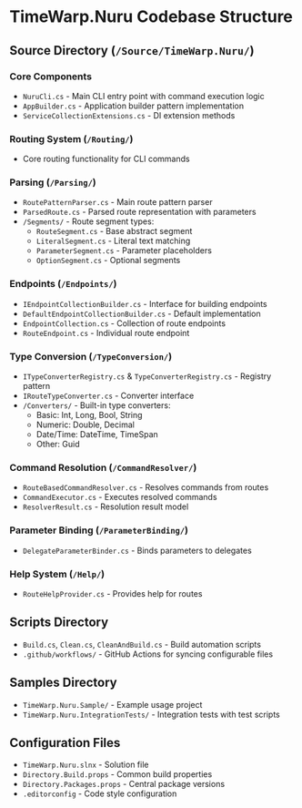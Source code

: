 # TimeWarp.Nuru Codebase Structure

## Source Directory (`/Source/TimeWarp.Nuru/`)

### Core Components
- `NuruCli.cs` - Main CLI entry point with command execution logic
- `AppBuilder.cs` - Application builder pattern implementation
- `ServiceCollectionExtensions.cs` - DI extension methods

### Routing System (`/Routing/`)
- Core routing functionality for CLI commands

### Parsing (`/Parsing/`)
- `RoutePatternParser.cs` - Main route pattern parser
- `ParsedRoute.cs` - Parsed route representation with parameters
- `/Segments/` - Route segment types:
  - `RouteSegment.cs` - Base abstract segment
  - `LiteralSegment.cs` - Literal text matching
  - `ParameterSegment.cs` - Parameter placeholders
  - `OptionSegment.cs` - Optional segments

### Endpoints (`/Endpoints/`)
- `IEndpointCollectionBuilder.cs` - Interface for building endpoints
- `DefaultEndpointCollectionBuilder.cs` - Default implementation
- `EndpointCollection.cs` - Collection of route endpoints
- `RouteEndpoint.cs` - Individual route endpoint

### Type Conversion (`/TypeConversion/`)
- `ITypeConverterRegistry.cs` & `TypeConverterRegistry.cs` - Registry pattern
- `IRouteTypeConverter.cs` - Converter interface
- `/Converters/` - Built-in type converters:
  - Basic: Int, Long, Bool, String
  - Numeric: Double, Decimal
  - Date/Time: DateTime, TimeSpan
  - Other: Guid

### Command Resolution (`/CommandResolver/`)
- `RouteBasedCommandResolver.cs` - Resolves commands from routes
- `CommandExecutor.cs` - Executes resolved commands
- `ResolverResult.cs` - Resolution result model

### Parameter Binding (`/ParameterBinding/`)
- `DelegateParameterBinder.cs` - Binds parameters to delegates

### Help System (`/Help/`)
- `RouteHelpProvider.cs` - Provides help for routes

## Scripts Directory
- `Build.cs`, `Clean.cs`, `CleanAndBuild.cs` - Build automation scripts
- `.github/workflows/` - GitHub Actions for syncing configurable files

## Samples Directory
- `TimeWarp.Nuru.Sample/` - Example usage project
- `TimeWarp.Nuru.IntegrationTests/` - Integration tests with test scripts

## Configuration Files
- `TimeWarp.Nuru.slnx` - Solution file
- `Directory.Build.props` - Common build properties
- `Directory.Packages.props` - Central package versions
- `.editorconfig` - Code style configuration